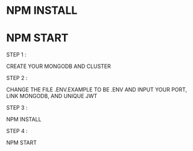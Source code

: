 # NPM INSTALL

# NPM START


STEP 1 :

CREATE YOUR MONGODB AND CLUSTER


STEP 2 : 

CHANGE THE FILE .ENV.EXAMPLE TO BE .ENV AND INPUT YOUR PORT, LINK MONGODB, AND UNIQUE JWT


STEP 3 :

NPM INSTALL

STEP 4 :

NPM START
